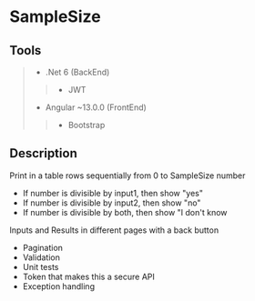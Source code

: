 # SampleSize
## Tools
> + .Net 6 (BackEnd)
>> + JWT
> + Angular ~13.0.0 (FrontEnd)
>> + Bootstrap

## Description

Print in a table rows sequentially from 0 to SampleSize number
+ If number is divisible by input1, then show "yes"
+ If number is divisible by input2, then show "no"
+ If number is divisible by both, then show "I don't know

Inputs and Results in different pages with a back button

+ Pagination
+ Validation
+ Unit tests
+ Token that makes this a secure API
+ Exception handling